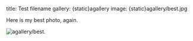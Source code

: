 title: Test filename
gallery: {static}agallery
image: {static}agallery/best.jpg

Here is my best photo, again.

![agallery/best]({static}agallery/best.jpg).

